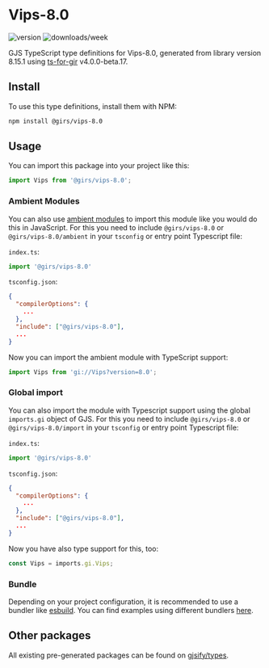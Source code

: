 
# Vips-8.0

![version](https://img.shields.io/npm/v/@girs/vips-8.0)
![downloads/week](https://img.shields.io/npm/dw/@girs/vips-8.0)


GJS TypeScript type definitions for Vips-8.0, generated from library version 8.15.1 using [ts-for-gir](https://github.com/gjsify/ts-for-gir) v4.0.0-beta.17.


## Install

To use this type definitions, install them with NPM:
```bash
npm install @girs/vips-8.0
```

## Usage

You can import this package into your project like this:
```ts
import Vips from '@girs/vips-8.0';
```

### Ambient Modules

You can also use [ambient modules](https://github.com/gjsify/ts-for-gir/tree/main/packages/cli#ambient-modules) to import this module like you would do this in JavaScript.
For this you need to include `@girs/vips-8.0` or `@girs/vips-8.0/ambient` in your `tsconfig` or entry point Typescript file:

`index.ts`:
```ts
import '@girs/vips-8.0'
```

`tsconfig.json`:
```json
{
  "compilerOptions": {
    ...
  },
  "include": ["@girs/vips-8.0"],
  ...
}
```

Now you can import the ambient module with TypeScript support: 

```ts
import Vips from 'gi://Vips?version=8.0';
```

### Global import

You can also import the module with Typescript support using the global `imports.gi` object of GJS.
For this you need to include `@girs/vips-8.0` or `@girs/vips-8.0/import` in your `tsconfig` or entry point Typescript file:

`index.ts`:
```ts
import '@girs/vips-8.0'
```

`tsconfig.json`:
```json
{
  "compilerOptions": {
    ...
  },
  "include": ["@girs/vips-8.0"],
  ...
}
```

Now you have also type support for this, too:

```ts
const Vips = imports.gi.Vips;
```

### Bundle

Depending on your project configuration, it is recommended to use a bundler like [esbuild](https://esbuild.github.io/). You can find examples using different bundlers [here](https://github.com/gjsify/ts-for-gir/tree/main/examples).

## Other packages

All existing pre-generated packages can be found on [gjsify/types](https://github.com/gjsify/types).

